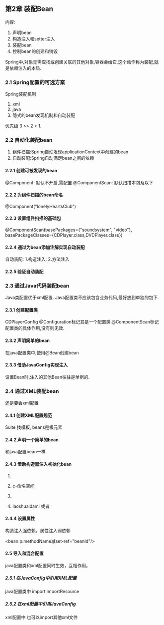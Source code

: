 ## 第2章 装配Bean
内容:
1. 声明bean
2. 构造注入和setter注入
3. 装配bean
4. 控制bean的创建和销毁

Spring中,对象无需查找或创建关联的其他对象,容器会给它.这个动作称为装配,就是依赖注入的本质.

### 2.1 Spring配置的可选方案
Spring装配机制
1. xml
2. java
3. 隐式的bean发现机制和自动装配

优先级 3 >> 2 > 1.
### 2.2 自动化装配bean
1. 组件扫描:Spring自动发现applicationContext中创建的bean
2. 自动装配:Spring自动满足bean之间的依赖

#### 2.2.1 创建可被发现的bean

@Component: 默认不开启,需配置
@ComponentScan: 默认扫描本包及以下

#### 2.2.2 为组件扫描的bean命名
@Component("lonelyHeartsClub")

#### 2.2.3 设置组件扫描的基础包
@ComponentScan(basePackages={"soundsystem", "video"}, 
    basePackageClasses={CDPlayer.class,DVDPlayer.class})

#### 2.2.4 通过为bean添加注解实现自动装配
自动装配: 1.构造注入; 2.方法注入

#### 2.2.5 验证自动装配

### 2.3 通过Java代码装配bean
Java类配置优于xml配置. Java配置类不应该包含业务代码,最好放到单独的包下.

#### 2.3.1 创建配置类
CDPlayerConfig @Configuration标记其是一个配置类.@ComponentScan标记配置类的具体作用,没有则无效.

#### 2.3.2 声明简单的bean
在java配置类中,使用@Bean创建bean

#### 2.3.3 借助JavaConfig实现注入
设置Bean时,注入的其他Bean往往是单例的.

### 2.4 通过XML装配bean
还是要会xml配置
#### 2.4.1 创建XML配置规范
Suite 找模板, beans是根元素
#### 2.4.2 声明一个简单的bean
和java配置bean一样
#### 2.4.3 借助构造器注入初始化bean
1. <constructor-arg>
2. c-命名空间

1. <null/>
2. <list><value>laoshuaidami<value/></list> 或者 <set><ref></ref></set>

#### 2.4.4 设置属性
构造注入强依赖，属性注入弱依赖

<bean><property name="methodName减set" ref="beanId"></bean>

<bean p:methodName减set-ref="beanId"/>

#### 2.5 导入和混合配置
java配置类和xml配置同时生效，互相作用。

##### 2.5.1 在JavaConfig中引用XML配置
java配置类中 import importResource

##### 2.5.2 在xml配置中引用JavaConfig
xml配置中 也可以import其他xml文件


